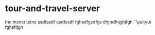 # tour-and-travel-server
the monst udne
asdfasdf
asdfasdf
fghsdfgsdfgs
dfghdfhjghjfgh
'
\yuityui
fghsfdgh
